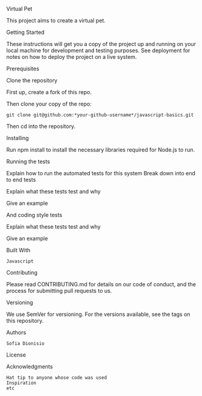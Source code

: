 Virtual Pet

  This project aims to create a virtual pet.

Getting Started

  These instructions will get you a copy of the project up and running on your local machine for development and testing    purposes. See deployment for notes on how to deploy the project on a live system.

Prerequisites

  Clone the repository

  First up, create a fork of this repo.

  Then clone your copy of the repo:

    git clone git@github.com:*your-github-username*/javascript-basics.git

  Then cd into the repository.


Installing

  Run npm install to install the necessary libraries required for Node.js to run.


Running the tests

  Explain how to run the automated tests for this system
  Break down into end to end tests

  Explain what these tests test and why

  Give an example

  And coding style tests

  Explain what these tests test and why

  Give an example


Built With

    Javascript


Contributing

   Please read CONTRIBUTING.md for details on our code of conduct, and the process for submitting pull requests to us.

Versioning

   We use SemVer for versioning. For the versions available, see the tags on this repository.

Authors

    Sofia Dionisio

License

Acknowledgments

    Hat tip to anyone whose code was used
    Inspiration
    etc
